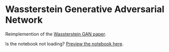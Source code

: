 # Wassterstein Generative Adversarial Network

Reimplemention of the [Wassterstein GAN paper](https://arxiv.org/abs/1701.07875).

Is the notebook not loading? [Preview the notebook here](https://nbviewer.jupyter.org/github/smoussa/generative-adversarial-networks/blob/master/01-wgan-paper.ipynb).
